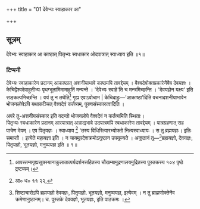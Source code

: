 +++
title = "01 देवेभ्यः स्वाहाकार आ"

+++
## सूत्रम्
देवेभ्यः स्वाहाकार आ काष्ठात् पितृभ्यः स्वधाकार ओदपात्रात् स्वाध्याय इति ॥१॥  
### टिप्पनी
देवेभ्यः स्वाहाकारेण प्रदानम् आकाष्ठात् अशनीयाभावे काष्ठमपि तावद्देयम् । वैश्वदेवोक्तप्रकारेणैवैष देवयज्ञः । केचिद्वैश्वदेवाहुतीभ्यः पृथग्भूतामिमामाहुतिं मन्यन्ते । 'देवेभ्यः स्वाहे'ति च मन्त्रमिच्छन्ति । 'देवयज्ञेन यक्ष्य' इति सङ्कल्पमिच्छन्ति । वयं तु न तथेति[^३] गृह्य एवाऽवोचाम | केचिदाहुः—'आकाष्ठा'दिति वचनादशनीयाभावेन भोजनलोपेऽपि यथाकञ्चित् वैश्वदेवं कर्तव्यम्, पुरुषसंस्कारत्वादिति ।  

[^३]:

    आपस्तम्बगृह्यसूत्रस्यानाकुलातात्पर्यदर्शनसहितस्य चौखम्बामुद्रणालयमुद्रितस्य पुस्तकस्य १०४ पृष्ठे द्रष्टव्यम्।


अपरे तु-अशनीयसंस्कार इति वदन्तो भोजनलोपे वैश्वदेवं न कर्तव्यमिति स्थिताः।  
पितृभ्यः स्वधाकारेण प्रदानम् आरपात्रात् अन्नाद्यभावे उदपात्रमपि स्वधाकारेण तावद्देयम् । पात्रग्रहणात् सह पात्रेण देयम् । एष पितृयज्ञः । स्वाध्याय [^१] 'तस्य विधिरित्यारभ्योक्तो नित्यस्वाध्यायः । स तु ब्रह्मयज्ञः। इतिः समाप्तौ । इत्येते महायज्ञा इति । न चायमुपदेशक्रमोऽनुष्ठान उपयुज्यते । अनुष्ठानं तु—[^२]ब्रह्मयज्ञो, देवयज्ञः, पितृयज्ञो, भूतयज्ञो, मनुष्ययज्ञ इति ॥ १॥  

[^१]: आ० ध० ११ २२,  

[^२]:

    शिष्टाचारोऽपि ब्रह्मयज्ञो देवयज्ञः, पितृयज्ञो. भूतयज्ञो, मनुष्ययज्ञ, इत्येवम् । न तु ब्राह्मणोक्तेनैव क्रमेणानुष्ठानम्। च. पुस्तके देवयज्ञो, भूतयज्ञः, इति पाठक्रमः ।  
